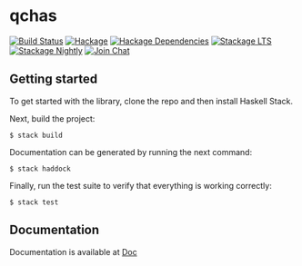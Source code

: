 # qchas

[![Build Status][travis-badge]][travis]
[![Hackage][hackage-badge]][hackage]
[![Hackage Dependencies][hackage-deps-badge]][hackage-deps]
[![Stackage LTS][stackage-lts-badge]][stackage-lts]
[![Stackage Nightly][stackage-nightly-badge]][stackage-nightly]
[![Join Chat][gitter-badge]][gitter]




## Getting started

To get started with the library, clone the repo and then install Haskell Stack.

Next, build the project:

```
$ stack build

```
Documentation can be generated by running the next command:

```
$ stack haddock

```

Finally, run the test suite to verify that everything is working correctly:

```
$ stack test
```

## Documentation

Documentation is available at [Doc](https://ardeleanasm.github.io/qchas/)


[travis]:        <https://travis-ci.org/ardeleanasm/qchas>
[travis-badge]:  <https://travis-ci.org/ardeleanasm/qchas.svg?branch=master>
[hackage]:       <https://hackage.haskell.org/package/qchas>
[hackage-badge]: <https://img.shields.io/hackage/v/qchas.svg>
[hackage-deps-badge]: <https://img.shields.io/hackage-deps/v/qchas.svg>
[hackage-deps]: <http://packdeps.haskellers.com/feed?needle=qchas>
[stackage-lts-badge]: <http://stackage.org/package/qchas/badge/lts>
[stackage-nightly-badge]: <http://stackage.org/package/qchas/badge/nightly>
[stackage-lts]: <http://stackage.org/lts/package/qchas>
[stackage-nightly]: <http://stackage.org/nightly/package/qchas>
[gitter-badge]: <https://badges.gitter.im/Join%20Chat.svg>
[gitter]: <https://gitter.im/qchas/Lobby?utm_source=share-link&utm_medium=link&utm_campaign=share-link>


